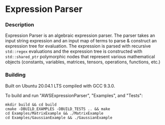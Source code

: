 # Expression Parser



### Description
Expression Parser is an algebraic expression parser. The parser takes an input string expression and an input map of terms to parse & construct an expression tree for evaluation. The expression is parsed with recursive `std::regex` evaluations and the expression tree is constructed with `std::shared_ptr` polymorphic nodes that represent various mathematical objects (constants, variables, matrices, tensors, operations, functions, etc.)



### Building
Built on Ubuntu 20.04.1 LTS compiled with GCC 9.3.0.

To build and run "AWSExpressionParser", "Examples", and "Tests":
```
mkdir build && cd build
cmake -DBUILD_EXAMPLES -DBUILD_TESTS .. && make
cd Examples/MatrixExample && ./MatrixExample
cd Examples/GaussianExample && ./GaussianExample
```
